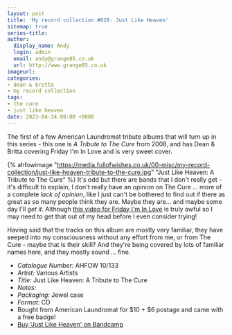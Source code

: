 ```yaml
---
layout: post
title: 'My record collection #028: Just Like Heaven'
sitemap: true
series-title:
author:
  display_name: Andy
  login: admin
  email: andy@grange85.co.uk
  url: http://www.grange85.co.uk
imageurl:
categories:
- dean & britta
- my record collection
tags:
- the cure
- just like heaven
date: 2023-04-24 00:00 +0000
---
```

The first of a few American Laundromat tribute albums that will turn up in this series - this one is _A Tribute to The Cure_ from 2008, and has Dean & Britta covering Friday I'm In Love and is very sweet cover.

{% ahfowimage "https://media.fullofwishes.co.uk/00-misc/my-record-collection/just-like-heaven-tribute-to-the-cure.jpg" "Just Like Heaven: A Tribute to The Cure" %}
It's odd but there are bands that I don't really get - it's difficult to explain, I don't really have an opinion on The Cure ... more of a complete _lack of opinion_, like I just can't be bothered to find out if there as great as so many people think they are. Maybe they are... and maybe some day I'll _get it_. Although [this video for Friday I'm In Love](https://www.youtube.com/watch?v=mGgMZpGYiy8) is truly awful so I may need to get that out of my head before I even consider trying!

Having said that the tracks on this album are mostly very familiar, they have seeped into my consciousness without any effort from me, or from The Cure - maybe that is their skill? And they're being covered by lots of familiar names here, and they mostly sound ... fine.

 - *Catalogue Number:* AHFOW 10/133
 - *Artist:* Various Artists
 - *Title:*  Just Like Heaven: A Tribute to The Cure
 - *Notes:* 
 - *Packaging:* Jewel case
 - *Format:* CD
 - Bought from American Laundromat for $10 + $6 postage and came with a free badge!
 - [Buy 'Just Like Heaven' on Bandcamp](https://americanlaundromatrecords.bandcamp.com/album/just-like-heaven-a-tribute-to-the-cure)
